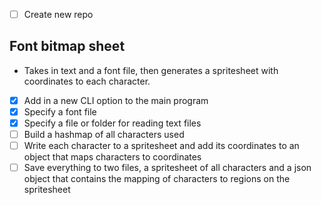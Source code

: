 - [ ] Create new repo

## Font bitmap sheet
- Takes in text and a font file, then generates a spritesheet with coordinates to each character. 
- [x] Add in a new CLI option to the main program
- [x] Specify a font file
- [x] Specify a file or folder for reading text files
- [ ] Build a hashmap of all characters used
- [ ] Write each character to a spritesheet and add its coordinates to an object that maps characters to coordinates
- [ ] Save everything to two files, a spritesheet of all characters and a json object that contains the mapping of characters to regions on the spritesheet
